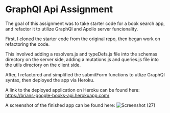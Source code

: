 # GraphQl Api Assignment

The goal of this assignment was to take starter code for a book search app, and refactor it to utilize GraphQl and Apollo server funcionality. 

First, I cloned the starter code from the original repo, then began work on refactoring the code.

This involved adding a resolvers.js and typeDefs.js file into the schemas directory on the server side, adding a mutations.js and queries.js file into the utils directory on the client side.

After, I refactored and simplified the submitForm functions to utlize GraphQl syntax, then deployed the app via Heroku.

A link to the deployed application on Heroku can be found here: https://brians-google-books-api.herokuapp.com/

A screenshot of the finished app can be found here: ![Screenshot (27)](https://user-images.githubusercontent.com/107509704/206030633-628e7b2d-80b9-493d-aa76-ee4bdc6b774a.png)

